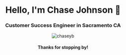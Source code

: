 <h1 align="center">Hello, I'm Chase Johnson 👋</h1>
<h3 align="center">Customer Success Engineer in Sacramento CA</h3>

<p align="center"><img align="center" src="https://github-readme-stats.vercel.app/api?username=chaseyb&show_icons=true" alt="chaseyb" /></p>

<h4 align="center">Thanks for stopping by!</h4>
